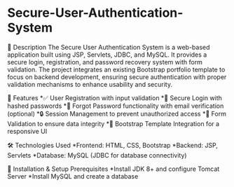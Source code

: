 # Secure-User-Authentication-System

📌 Description
The Secure User Authentication System is a web-based application built using JSP, Servlets, JDBC, and MySQL. It provides a secure login, registration, and password recovery system with form validation. The project integrates an existing Bootstrap portfolio template to focus on backend development, ensuring secure authentication with proper validation mechanisms to enhance usability and security.

🔑 Features
*✅ User Registration with input validation
*🔐 Secure Login with hashed passwords
*🔄 Forgot Password functionality with email verification (optional)
*🔒 Session Management to prevent unauthorized access
*📌 Form Validation to ensure data integrity
*🎨 Bootstrap Template Integration for a responsive UI

🛠️ Technologies Used
*Frontend: HTML, CSS, Bootstrap
*Backend: JSP, Servlets
*Database: MySQL (JDBC for database connectivity)

🚀 Installation & Setup
Prerequisites
*Install JDK 8+ and configure Tomcat Server
*Install MySQL and create a database
